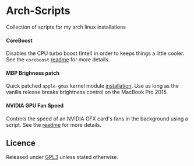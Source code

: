 # Arch-Scripts

Collection of scripts for my arch linux installations

#### CoreBoost

Disables the CPU turbo boost (Intel) in order to keeps things a little cooler.
See the `coreboost` [readme](coreboost/README.md) for more details.

#### MBP Brighness patch

Quick patched `apple-gmux` kernel module [installation](mbp-brightness-patch/README.md). 
Use as long as the vanilla release breaks brightness control on the MacBook Pro 2015.

#### NVIDIA GPU Fan Speed

Controls the speed of an NVIDIA GFX card's fans in the background using a script.
See the [readme](nvidia-gpu-fan-speed/README.md) for more details.

## Licence

Released under [GPL3](LICENSE) unless stated otherwise.
